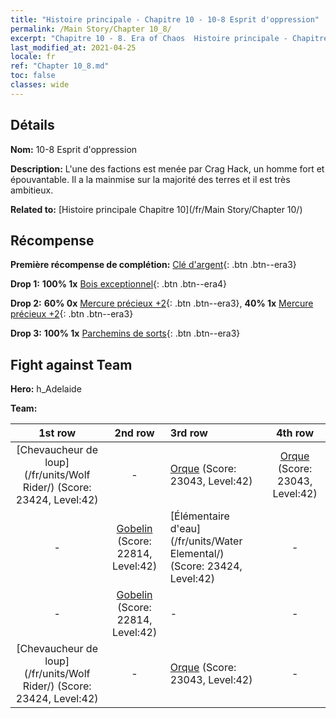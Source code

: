 ```yaml
---
title: "Histoire principale - Chapitre 10 - 10-8 Esprit d'oppression"
permalink: /Main Story/Chapter 10_8/
excerpt: "Chapitre 10 - 8. Era of Chaos  Histoire principale - Chapitre 10_8. 10-8 Esprit d'oppression"
last_modified_at: 2021-04-25
locale: fr
ref: "Chapter 10_8.md"
toc: false
classes: wide
---
```


## Détails

 **Nom:** 10-8 Esprit d'oppression

 **Description:** L'une des factions est menée par Crag Hack, un homme fort et épouvantable. Il a la mainmise sur la majorité des terres et il est très ambitieux.

 **Related to:** [Histoire principale Chapitre 10](/fr/Main Story/Chapter 10/)

## Récompense

 **Première récompense de complétion:** [Clé d'argent](/ItemsFR/con_693/){: .btn .btn--era3}

 **Drop 1:** **100% 1x** [Bois exceptionnel](/ItemsFR/mat_34/){: .btn .btn--era4}

 **Drop 2:** **60% 0x** [Mercure précieux +2](/ItemsFR/mat_28/){: .btn .btn--era3}, **40% 1x** [Mercure précieux +2](/ItemsFR/mat_28/){: .btn .btn--era3}

 **Drop 3:** **100% 1x** [Parchemins de sorts](/ItemsFR/con_694/){: .btn .btn--era3}


## Fight against Team
 **Hero:** h_Adelaide

 **Team:**


  | 1st row | 2nd row | 3rd row | 4th row |
  |:----:|:----:|:----|:----:|
  | [Chevaucheur de loup](/fr/units/Wolf Rider/) (Score: 23424, Level:42)  | - | [Orque](/fr/units/Orc/) (Score: 23043, Level:42)  | [Orque](/fr/units/Orc/) (Score: 23043, Level:42)  |
  | - | [Gobelin](/fr/units/Goblin/) (Score: 22814, Level:42)  | [Élémentaire d'eau](/fr/units/Water Elemental/) (Score: 23424, Level:42)  | - |
  | - | [Gobelin](/fr/units/Goblin/) (Score: 22814, Level:42)  | - | - |
  | [Chevaucheur de loup](/fr/units/Wolf Rider/) (Score: 23424, Level:42)  | - | [Orque](/fr/units/Orc/) (Score: 23043, Level:42)  | - |


